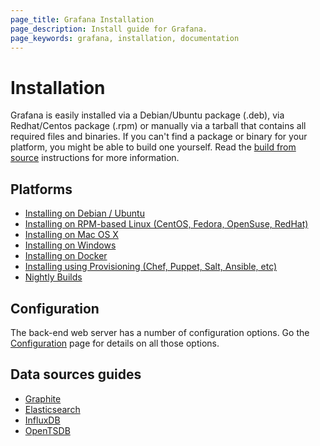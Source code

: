```yaml
---
page_title: Grafana Installation
page_description: Install guide for Grafana.
page_keywords: grafana, installation, documentation
---
```


# Installation

Grafana is easily installed via a Debian/Ubuntu package (.deb), via
Redhat/Centos package (.rpm) or manually via a tarball that contains all
required files and binaries. If you can't find a package or binary for
your platform, you might be able to build one yourself. Read the [build
from source](../project/building_from_source) instructions for more
information.

## Platforms
- [Installing on Debian / Ubuntu](installation/debian.md)
- [Installing on RPM-based Linux (CentOS, Fedora, OpenSuse, RedHat)](installation/rpm.md)
- [Installing on Mac OS X](installation/mac.md)
- [Installing on Windows](installation/windows.md)
- [Installing on Docker](installation/docker.md)
- [Installing using Provisioning (Chef, Puppet, Salt, Ansible, etc)](installation/provisioning.md)
- [Nightly Builds](http://grafana.org/download/builds.html)

## Configuration

The back-end web server has a number of configuration options. Go the
[Configuration](/installation/configuration) page for details on all
those options.

## Data sources guides

- [Graphite](datasources/graphite.md)
- [Elasticsearch](datasources/elasticsearch.md)
- [InfluxDB](datasources/influxdb.md)
- [OpenTSDB](datasources/opentsdb.md)

